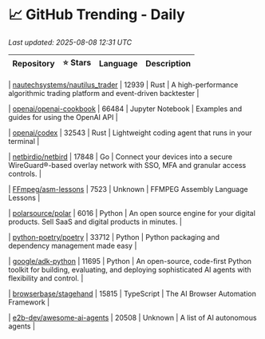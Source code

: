 # 📈 GitHub Trending - Daily

_Last updated: 2025-08-08 12:31 UTC_

| Repository | ⭐ Stars | Language | Description |
|------------|--------:|----------|-------------|

| [nautechsystems/nautilus_trader](https://github.com/nautechsystems/nautilus_trader) | 12939 | Rust | A high-performance algorithmic trading platform and event-driven backtester |

| [openai/openai-cookbook](https://github.com/openai/openai-cookbook) | 66484 | Jupyter Notebook | Examples and guides for using the OpenAI API |

| [openai/codex](https://github.com/openai/codex) | 32543 | Rust | Lightweight coding agent that runs in your terminal |

| [netbirdio/netbird](https://github.com/netbirdio/netbird) | 17848 | Go | Connect your devices into a secure WireGuard®-based overlay network with SSO, MFA and granular access controls. |

| [FFmpeg/asm-lessons](https://github.com/FFmpeg/asm-lessons) | 7523 | Unknown | FFMPEG Assembly Language Lessons |

| [polarsource/polar](https://github.com/polarsource/polar) | 6016 | Python | An open source engine for your digital products. Sell SaaS and digital products in minutes. |

| [python-poetry/poetry](https://github.com/python-poetry/poetry) | 33712 | Python | Python packaging and dependency management made easy |

| [google/adk-python](https://github.com/google/adk-python) | 11695 | Python | An open-source, code-first Python toolkit for building, evaluating, and deploying sophisticated AI agents with flexibility and control. |

| [browserbase/stagehand](https://github.com/browserbase/stagehand) | 15815 | TypeScript | The AI Browser Automation Framework |

| [e2b-dev/awesome-ai-agents](https://github.com/e2b-dev/awesome-ai-agents) | 20508 | Unknown | A list of AI autonomous agents |
